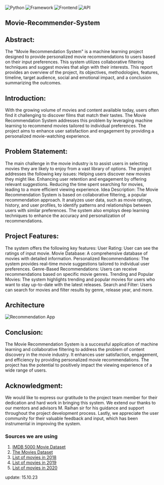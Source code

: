 ![Python](https://img.shields.io/badge/Python-3.8-blueviolet)
![Framework](https://img.shields.io/badge/Framework-Flask-red)
![Frontend](https://img.shields.io/badge/Frontend-HTML/CSS/JS-green)
![API](https://img.shields.io/badge/API-TMDB-fcba03)

## Movie-Recommender-System
## Abstract:
The "Movie Recommendation System" is a machine learning project designed to provide personalized movie recommendations to users based on their input preferences. This system utilizes collaborative filtering techniques and suggest movies that align with their interests. This report provides an overview of the project, its objectives, methodologies, features, timeline, target audience, social and emotional impact, and a conclusion summarizing the outcomes.
## Introduction:
With the growing volume of movies and content available today, users often find it challenging to discover films that match their tastes. The Movie Recommendation System addresses this problem by leveraging machine learning to recommend movies tailored to individual preferences. The project aims to enhance user satisfaction and engagement by providing a personalized movie-watching experience.
## Problem Statement:
The main challenge in the movie industry is to assist users in selecting movies they are likely to enjoy from a vast library of options. The project addresses the following key issues:
Helping users discover new movies they might like.
Enhancing user retention and engagement by offering relevant suggestions.
Reducing the time spent searching for movies, leading to a more efficient viewing experience.
Idea Description:
The Movie Recommendation System is based on collaborative filtering, a popular recommendation approach. It analyzes user data, such as movie ratings, history, and user profiles, to identify patterns and relationships between users with similar preferences. The system also employs deep learning techniques to enhance the accuracy and personalization of recommendations.
## Project Features:
The system offers the following key features:
User Rating: User can see the ratings of input movie.
Movie Database: A comprehensive database of movies with detailed information.
Personalized Recommendations: The system provides real-time movie suggestions tailored to individual user preferences.
Genre-Based Recommendations: Users can receive recommendations based on specific movie genres.
Trending and Popular Movies: The system highlights trending and popular movies for users who want to stay up-to-date with the latest releases.
Search and Filter: Users can search for movies and filter results by genre, release year, and more.

## Architecture
![Recommendation App](https://user-images.githubusercontent.com/36665975/168742738-5435cf76-1a42-4d87-94b4-999e5bfc48d3.png)
## Conclusion:
The Movie Recommendation System is a successful application of machine learning and collaborative filtering to address the problem of content discovery in the movie industry. It enhances user satisfaction, engagement, and efficiency by providing personalized movie recommendations. The project has the potential to positively impact the viewing experience of a wide range of users.
## Acknowledgment:
We would like to express our gratitude to the project team member for their dedication and hard work in bringing this system. We extend our thanks to our mentors and advisors M. Raihan sir for his guidance and support throughout the project development process. Lastly, we appreciate the user community for their valuable feedback and input, which has been instrumental in improving the system.

### Sources we are using
1. [IMDB 5000 Movie Dataset](https://www.kaggle.com/carolzhangdc/imdb-5000-movie-dataset)
2. [The Movies Dataset](https://www.kaggle.com/rounakbanik/the-movies-dataset)
3. [List of movies in 2018](https://en.wikipedia.org/wiki/List_of_American_films_of_2018)
4. [List of movies in 2019](https://en.wikipedia.org/wiki/List_of_American_films_of_2019)
5. [List of movies in 2020](https://en.wikipedia.org/wiki/List_of_American_films_of_2020)

update: 15.10.23  
